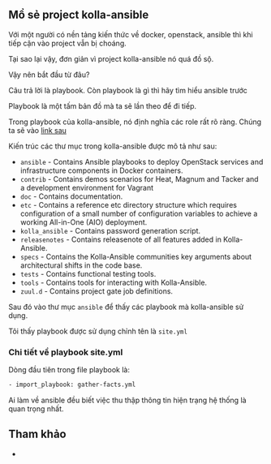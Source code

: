 ## Mổ sẻ project kolla-ansible

Với một người có nền tảng kiến thức về docker, openstack, ansible thì khi tiếp cận vào project vẫn bị choáng.

Tại sao lại vậy, đơn giản vì project kolla-ansible nó quá đồ sộ.

Vậy nên bắt đầu từ đâu?

Câu trả lời là playbook. Còn playbook là gì thì hãy tìm hiểu ansible trước

Playbook là một tấm bản đồ mà ta sẽ lần theo để đi tiếp. 

Trong playbook của kolla-ansible, nó định nghĩa các role rất rõ ràng. Chúng ta sẽ vào [link sau](https://opendev.org/openstack/kolla-ansible)

Kiến trúc các thư mục trong kolla-ansible được mô tả như sau:

- `ansible` - Contains Ansible playbooks to deploy OpenStack services and infrastructure components in Docker containers.
- `contrib` - Contains demos scenarios for Heat, Magnum and Tacker and a development environment for Vagrant
- `doc` - Contains documentation.
- `etc` - Contains a reference etc directory structure which requires configuration of a small number of configuration variables to achieve a working All-in-One (AIO) deployment.
- `kolla_ansible` - Contains password generation script.
- `releasenotes` - Contains releasenote of all features added in Kolla-Ansible.
- `specs` - Contains the Kolla-Ansible communities key arguments about architectural shifts in the code base.
- `tests` - Contains functional testing tools.
- `tools` - Contains tools for interacting with Kolla-Ansible.
- `zuul.d` - Contains project gate job definitions.

Sau đó vào thư mục `ansible` để thấy các playbook mà kolla-ansible sử dụng. 

Tôi thấy playbook được sử dụng chỉnh tên là `site.yml`

### Chi tiết về playbook site.yml

Dòng đầu tiên trong file playbook là:
```sh
- import_playbook: gather-facts.yml
```

Ai làm về ansible đều biết việc thu thập thông tin hiện trạng hệ thống là quan trọng nhất.








## Tham khảo

- 

